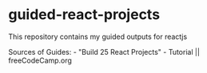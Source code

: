 # guided-react-projects
This repository contains my guided outputs for reactjs

Sources of Guides:
    - "Build 25 React Projects" - Tutorial || freeCodeCamp.org
